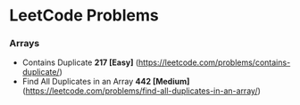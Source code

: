 # LeetCode Problems

### Arrays

*  Contains Duplicate **217  [Easy]** (https://leetcode.com/problems/contains-duplicate/)
*  Find All Duplicates in an Array **442  [Medium]** (https://leetcode.com/problems/find-all-duplicates-in-an-array/)
